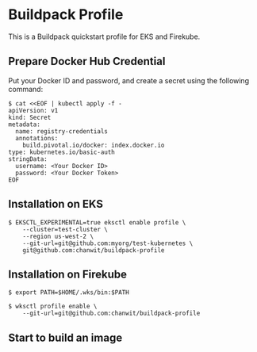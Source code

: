 # Buildpack Profile

This is a Buildpack quickstart profile for EKS and Firekube.

## Prepare Docker Hub Credential

Put your Docker ID and password, and create a secret using the following command:

```
$ cat <<EOF | kubectl apply -f -
apiVersion: v1
kind: Secret
metadata:
  name: registry-credentials
  annotations:
    build.pivotal.io/docker: index.docker.io
type: kubernetes.io/basic-auth
stringData:
  username: <Your Docker ID>
  password: <Your Docker Token>
EOF
```

## Installation on EKS
```
$ EKSCTL_EXPERIMENTAL=true eksctl enable profile \
    --cluster=test-cluster \
    --region us-west-2 \
    --git-url=git@github.com:myorg/test-kubernetes \
    git@github.com:chanwit/buildpack-profile
```

## Installation on Firekube

```
$ export PATH=$HOME/.wks/bin:$PATH

$ wksctl profile enable \
    --git-url=git@github.com:chanwit/buildpack-profile
```

## Start to build an image


